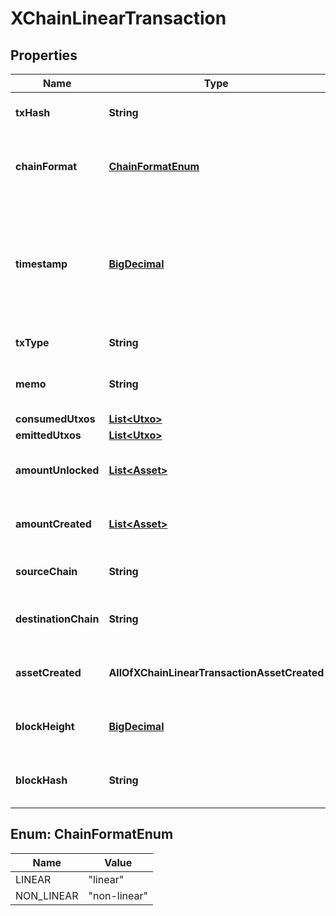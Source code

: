 # XChainLinearTransaction

## Properties
Name | Type | Description | Notes
------------ | ------------- | ------------- | -------------
**txHash** | **String** | Unique ID for this transaction. | 
**chainFormat** | [**ChainFormatEnum**](#ChainFormatEnum) | Represents container format this transaction is included in. | 
**timestamp** | [**BigDecimal**](BigDecimal.md) | Latest timestamp in seconds this transaction was accepted out of the same transaction accepted in other vertices. | 
**txType** | **String** | Type of transaction. | 
**memo** | **String** | Hex encoded memo bytes for this transaction. | 
**consumedUtxos** | [**List&lt;Utxo&gt;**](Utxo.md) |  | 
**emittedUtxos** | [**List&lt;Utxo&gt;**](Utxo.md) |  | 
**amountUnlocked** | [**List&lt;Asset&gt;**](Asset.md) | Assets unlocked by inputs of this transaction. | 
**amountCreated** | [**List&lt;Asset&gt;**](Asset.md) | Assets created by outputs of this transaction. | 
**sourceChain** | **String** | Source chain for an atomic transaction. |  [optional]
**destinationChain** | **String** | Destination chain for an atomic transaction. |  [optional]
**assetCreated** | **AllOfXChainLinearTransactionAssetCreated** | Asset details of the asset created in CreateAssetTx |  [optional]
**blockHeight** | [**BigDecimal**](BigDecimal.md) | Height of the block this transaction belongs to. | 
**blockHash** | **String** | Hash of the block this transaction belongs to. | 

<a name="ChainFormatEnum"></a>
## Enum: ChainFormatEnum
Name | Value
---- | -----
LINEAR | &quot;linear&quot;
NON_LINEAR | &quot;non-linear&quot;
